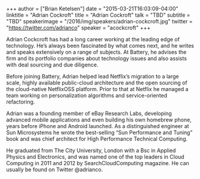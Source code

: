 +++
author = ["Brian Ketelsen"]
date = "2015-03-21T16:03:09-04:00"
linktitle = "Adrian Cockroft"
title = "Adrian Cockroft"
talk = "TBD"
subtitle = "TBD"
speakerimage = "/2016/img/speakers/adrian-cockcroft.jpg"
twitter = "https://twitter.com/adrianco"
speaker = "acockcroft"
+++

Adrian Cockcroft has had a long career working at the leading edge of technology. He’s always been fascinated by what comes next, and he writes and speaks extensively on a range of subjects. At Battery, he advises the firm and its portfolio companies about technology issues and also assists with deal sourcing and due diligence.

Before joining Battery, Adrian helped lead Netflix’s migration to a large scale, highly available public-cloud architecture and the open sourcing of the cloud-native NetflixOSS platform. Prior to that at Netflix he managed a team working on personalization algorithms and service-oriented refactoring.

Adrian was a founding member of eBay Research Labs, developing advanced mobile applications and even building his own homebrew phone, years before iPhone and Android launched. As a distinguished engineer at Sun Microsystems he wrote the best-selling “Sun Performance and Tuning” book and was chief architect for High Performance Technical Computing.

He graduated from The City University, London with a Bsc in Applied Physics and Electronics, and was named one of the top leaders in Cloud Computing in 2011 and 2012 by SearchCloudComputing magazine. He can usually be found on Twitter @adrianco.

